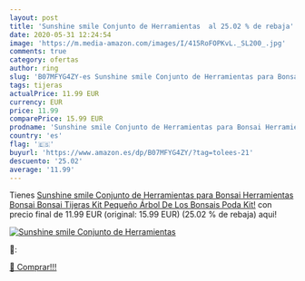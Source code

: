 ```yaml
---
layout: post
title: 'Sunshine smile Conjunto de Herramientas  al 25.02 % de rebaja'
date: 2020-05-31 12:24:54
image: 'https://m.media-amazon.com/images/I/415RoFOPKvL._SL200_.jpg'
comments: true
category: ofertas
author: ring
slug: 'B07MFYG4ZY-es Sunshine smile Conjunto de Herramientas para Bonsai...'
tags: tijeras
actualPrice: 11.99 EUR
currency: EUR
price: 11.99
comparePrice: 15.99 EUR
prodname: 'Sunshine smile Conjunto de Herramientas para Bonsai Herramientas Bonsai Bonsai Tijeras Kit Pequeño Árbol De Los Bonsais Poda Kit!'
country: 'es'
flag: '🇪🇸'
buyurl: 'https://www.amazon.es/dp/B07MFYG4ZY/?tag=tolees-21'
descuento: '25.02'
average: '11.99'
---
```


Tienes [Sunshine smile Conjunto de Herramientas para Bonsai Herramientas Bonsai Bonsai Tijeras Kit Pequeño Árbol De Los Bonsais Poda Kit!](https://www.amazon.es/dp/B07MFYG4ZY/?tag=tolees-21) con precio final de  11.99 EUR (original: 15.99 EUR) (25.02 %  de rebaja) aqui!

[![Sunshine smile Conjunto de Herramientas ](https://m.media-amazon.com/images/I/415RoFOPKvL._SL200_.jpg)](https://www.amazon.es/dp/B07MFYG4ZY/?tag=tolees-21)

🔎:


[🛒 Comprar!!!](https://www.amazon.es/dp/B07MFYG4ZY/?tag=tolees-21)
